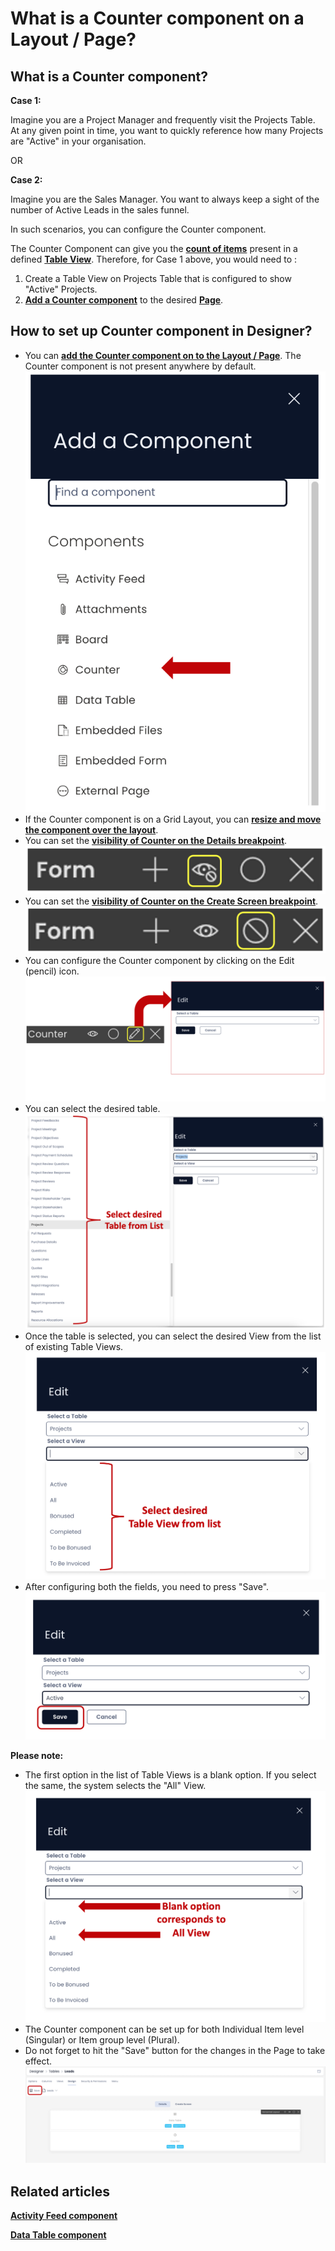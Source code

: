 # What is a Counter component on a Layout / Page?

## **What is a Counter component?**

**Case 1:**

Imagine you are a Project Manager and frequently visit the Projects Table. At any given point in time, you want to quickly reference how many Projects are "Active" in your organisation.

OR

**Case 2:**

Imagine you are the Sales Manager. You want to always keep a sight of the number of Active Leads in the sales funnel.

In such scenarios, you can configure the Counter component.

The Counter Component can give you the <span style="text-decoration: underline;">**count of items**</span> present in a defined **[Table View](https://docs.rapidplatform.com/books/experiences-oxn/page/data-table-component-views "Data Table Component - Views")**. Therefore, for Case 1 above, you would need to :

1. Create a Table View on Projects Table that is configured to show "Active" Projects.
2. **[Add a Counter component](https://docs.rapidplatform.com/books/experiences/page/how-to-add-a-component-to-a-layout-page "How to add a component to a Layout / Page?")** to the desired **[Page](https://docs.rapidplatform.com/books/glossary/page/page-layout-and-component "Page, layout and component")**.

## **How to set up Counter component in Designer?**

- You can **[add the Counter component on to the Layout / Page](https://docs.rapidplatform.com/books/experiences/page/how-to-add-a-component-to-a-layout-page "How to add a component to a Layout / Page?")**. The Counter component is not present anywhere by default. 
    ![Counter in componet list](<Counter in componet list.png>)
- If the Counter component is on a Grid Layout, you can [**resize and move the component over the layout**](https://docs.rapidplatform.com/books/experiences/page/how-to-arrange-a-component-on-grid-layout "How to arrange a component on Grid layout?").
- You can set the [**visibility of Counter on the Details breakpoint**](https://docs.rapidplatform.com/books/experiences/page/how-to-set-a-component-to-be-visible-hidden-on-item-details-and-create-breakpoints "How to set a component to be visible / hidden on 'Item Details' and 'Create' breakpoints?").   
    ![Visibility Toggle](<../Visiblity toggle.png>)
- You can set the [**visibility of Counter on the Create Screen breakpoint**](https://docs.rapidplatform.com/books/experiences/page/how-to-set-a-component-to-be-visible-hidden-on-item-details-and-create-breakpoints "How to set a component to be visible / hidden on 'Item Details' and 'Create' breakpoints?").   
    ![Display Toggle](<../Display toggle.png>)
- You can configure the Counter component by clicking on the Edit (pencil) icon. 
    ![Configuration panel](<Configuration panel.png>)
- You can select the desired table.
    ![Select table to count](<Select table to count.png>)
- Once the table is selected, you can select the desired View from the list of existing Table Views.  
    ![Select view to count](<Select view to count.png>)
- After configuring both the fields, you need to press "Save".   
    ![Save the configuration](<Save the configuration.png>)

**Please note:**

- The first option in the list of Table Views is a blank option. If you select the same, the system selects the "All" View.
    ![Default view](<Default view.png>)
- The Counter component can be set up for both Individual Item level (Singular) or Item group level (Plural).
- Do not forget to hit the "Save" button for the changes in the Page to take effect.  
    ![Save the page](<Save the page.png>)
    
## **Related articles**

[**Activity Feed component**](https://docs.rapidplatform.com/books/experiences/page/what-is-an-activity-feed-component-on-a-layout-page "What is an Activity Feed component on a Layout / Page?")

[**Data Table component**](https://docs.rapidplatform.com/books/experiences/page/what-is-a-data-table-component-on-a-layout-page "What is a Data Table component on a Layout / Page?")
